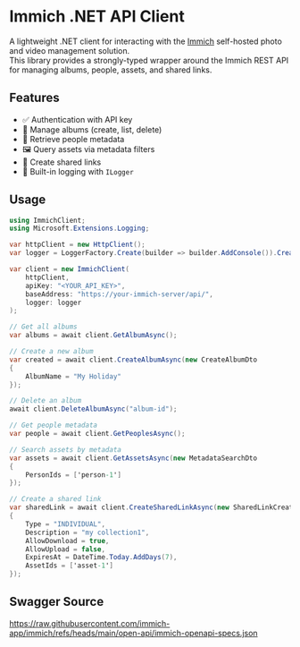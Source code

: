 # Immich .NET API Client

A lightweight .NET client for interacting with the [Immich](https://immich.app/) self-hosted photo and video management solution.  
This library provides a strongly-typed wrapper around the Immich REST API for managing albums, people, assets, and shared links.

## Features

- ✅ Authentication with API key
- 📂 Manage albums (create, list, delete)
- 👥 Retrieve people metadata
- 🖼 Query assets via metadata filters
- 🔗 Create shared links
- 📝 Built-in logging with `ILogger`

## Usage

```cs
using ImmichClient;
using Microsoft.Extensions.Logging;

var httpClient = new HttpClient();
var logger = LoggerFactory.Create(builder => builder.AddConsole()).CreateLogger<ImmichApiClient>();

var client = new ImmichClient(
    httpClient,
    apiKey: "<YOUR_API_KEY>",
    baseAddress: "https://your-immich-server/api/",
    logger: logger
);

// Get all albums
var albums = await client.GetAlbumAsync();

// Create a new album
var created = await client.CreateAlbumAsync(new CreateAlbumDto
{
    AlbumName = "My Holiday"
});

// Delete an album
await client.DeleteAlbumAsync("album-id");

// Get people metadata
var people = await client.GetPeoplesAsync();

// Search assets by metadata
var assets = await client.GetAssetsAsync(new MetadataSearchDto
{
    PersonIds = ['person-1']
});

// Create a shared link
var sharedLink = await client.CreateSharedLinkAsync(new SharedLinkCreateDto
{
    Type = "INDIVIDUAL",
    Description = "my collection1",
    AllowDownload = true,
    AllowUpload = false,
    ExpiresAt = DateTime.Today.AddDays(7),
    AssetIds = ['asset-1']
});
```

## Swagger Source

https://raw.githubusercontent.com/immich-app/immich/refs/heads/main/open-api/immich-openapi-specs.json
